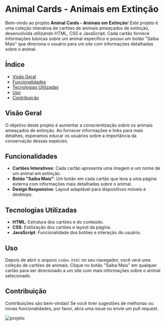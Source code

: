 # Animal Cards - Animais em Extinção

Bem-vindo ao projeto **Animal Cards - Animais em Extinção**! Este projeto é uma coleção interativa de cartões de animais ameaçados de extinção, desenvolvida utilizando HTML, CSS e JavaScript. Cada cartão fornece informações básicas sobre um animal específico e possui um botão "Saiba Mais" que direciona o usuário para um site com informações detalhadas sobre o animal.

## Índice

- [Visão Geral](#visão-geral)
- [Funcionalidades](#funcionalidades)
- [Tecnologias Utilizadas](#tecnologias-utilizadas)
- [Uso](#uso)
- [Contribuição](#contribuição)

## Visão Geral

O objetivo deste projeto é aumentar a conscientização sobre os animais ameaçados de extinção. Ao fornecer informações e links para mais detalhes, esperamos educar os usuários sobre a importância da conservação dessas espécies.

## Funcionalidades

- **Cartões Interativos**: Cada cartão apresenta uma imagem e um nome de um animal em extinção.
- **Botão "Saiba Mais"**: Um botão em cada cartão que leva a uma página externa com informações mais detalhadas sobre o animal.
- **Design Responsivo**: Layout adaptável para dispositivos móveis e desktops.

## Tecnologias Utilizadas

- **HTML**: Estrutura dos cartões e do conteúdo.
- **CSS**: Estilização dos cartões e layout da página.
- **JavaScript**: Funcionalidade dos botões e interação do usuário.

## Uso

Depois de abrir o arquivo `index.html` no seu navegador, você verá uma coleção de cartões de animais. Clique no botão "Saiba Mais" em qualquer cartão para ser direcionado a um site com mais informações sobre o animal selecionado.

## Contribuição

Contribuições são bem-vindas! Se você tiver sugestões de melhorias ou novas funcionalidades, por favor, abra uma issue ou envie um pull request.


![projeto](https://github.com/xndresa/card/assets/141786353/f66792ec-a7f1-4712-b320-3c3dcc38c443)
